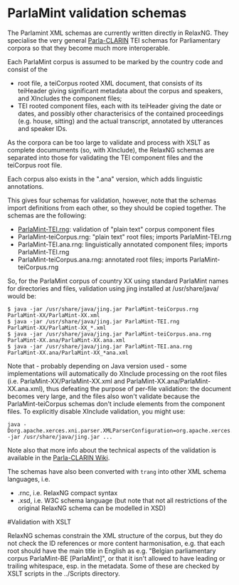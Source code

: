# ParlaMint validation schemas

The Parlamint XML schemas are currently written directly in RelaxNG.
They specialise the very general
[Parla-CLARIN](https://github.com/clarin-eric/ParlaMint) TEI schemas
for Parliamentary corpora so that they become much more interoperable.

Each ParlaMint corpus is assumed to be marked by the country code and consist of the
* root file, a teiCorpus rooted XML document, that consists of its teiHeader giving
significant metadata about the corpus and speakers, and XIncludes the component files; 
* TEI rooted component files, each with its teiHeader giving the date or dates, and possibly other
characterisics of the contained proceedings (e.g. house, sitting) and the actual transcript, annotated by
utterances and speaker IDs.

As the corpora can be too large to validate and process with XSLT as
complete documuments (so, with XInclude), the RelaxNG schemas are
separated into those for validating the TEI component files and the
teiCorpus root file.

Each corpus also exists in the ".ana" version, which adds linguistic
annotations.

This gives four schemas for validation, however, note that the schemas
import definitions from each other, so they should be copied
together. The schemas are the following:

* [ParlaMint-TEI.rng](ParlaMint-TEI.rng): validation of "plain text" corpus component files
* ParlaMint-teiCorpus.rng: "plain text" root files; imports ParlaMint-TEI.rng
* ParlaMint-TEI.ana.rng: linguistically annotated component
  files; imports ParlaMint-TEI.rng
* ParlaMint-teiCorpus.ana.rng: annotated root
  files; imports ParlaMint-teiCorpus.rng

So, for the ParlaMint corpus of country XX using standard ParlaMint names for directories and
files, validation using jing installed at /usr/share/java/ would be:

```
$ java -jar /usr/share/java/jing.jar ParlaMint-teiCorpus.rng     ParlaMint-XX/ParlaMint-XX.xml
$ java -jar /usr/share/java/jing.jar ParlaMint-TEI.rng           ParlaMint-XX/ParlaMint-XX_*.xml
$ java -jar /usr/share/java/jing.jar ParlaMint-teiCorpus.ana.rng ParlaMint-XX.ana/ParlaMint-XX.ana.xml
$ java -jar /usr/share/java/jing.jar ParlaMint-TEI.ana.rng       ParlaMint-XX.ana/ParlaMint-XX_*ana.xml
```

Note that - probably depending on Java version used - some implementations will
automatically do XInclude processing on the root files (i.e. ParlaMint-XX/ParlaMint-XX.xml
and ParlaMint-XX.ana/ParlaMint-XX.ana.xml), thus defeating the purpose of per-file
validation: the document becomes very large, and the files also won't validate because the
ParlaMint-teiCorpus schemas don't include elements from the component files. To explicitly
disable XInclude validation, you might use:

```
java -Dorg.apache.xerces.xni.parser.XMLParserConfiguration=org.apache.xerces.parsers.StandardParserConfiguration -jar /usr/share/java/jing.jar ...
```
Note also that more info about the technical aspects of the validation is available in the
[Parla-CLARIN Wiki](https://github.com/clarin-eric/parla-clarin/wiki/Validating-your-data).

The schemas have also been converted with `trang` into other XML schema languages, i.e.
* .rnc, i.e. RelaxNG compact syntax
* .xsd, i.e. W3C schema language (but note that not all restrictions of the original
  RelaxNG schema can be modelled in XSD)

#Validation with XSLT

RelaxNG schemas constrain the XML structure of the corpus, but they do not check the ID references
or more content harmonisation, e.g. that each root should have the main title in English as e.g.
"Belgian parliamentary corpus ParlaMint-BE [ParlaMint]", or that it isn't allowed to have leading or trailing
whitespace, esp. in the metadata. Some of these are checked by XSLT scripts in the ../Scripts directory.
